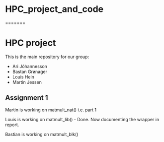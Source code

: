 # HPC_project_and_code

=======
# HPC project
This is the main repository for our group:
* Ari Jóhannesson
* Bastan Grønager
* Louis Hein
* Martin Jessen

## Assignment 1
Martin is working on matmult_nat() i.e. part 1

Louis is working on matmult_lib() - Done.
Now documenting the wrapper in report.

Bastian is working on matmult_blk()


